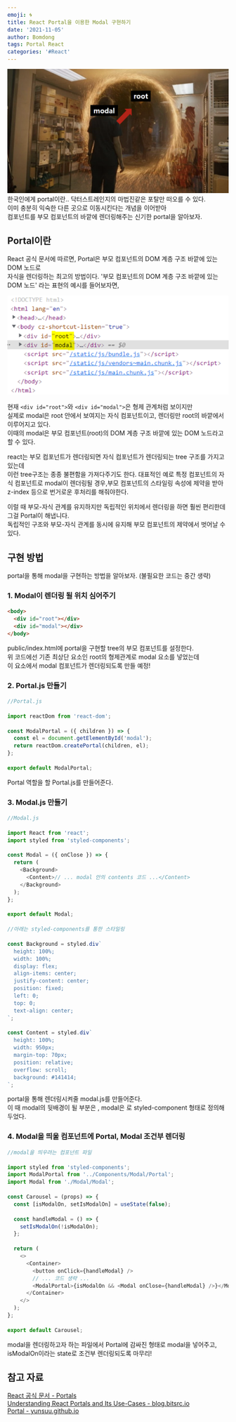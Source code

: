 ```yaml
---
emoji: 🌀
title: React Portal을 이용한 Modal 구현하기
date: '2021-11-05'
author: Bomdong
tags: Portal React
categories: '#React'
---
```


![portal-img_1.png](./portal-img_1.png)
<br/>
한국인에게 portal이란.. 닥터스트레인지의 마법진같은 포탈만 떠오를 수 있다. <br/>
이미 충분히 익숙한 다른 곳으로 이동시킨다는 개념을 이어받아 <br/>
컴포넌트를 부모 컴포넌트의 바깥에 렌더링해주는 신기한 portal을 알아보자.

## Portal이란

React 공식 문서에 따르면, Portal은 부모 컴포넌트의 DOM 계층 구조 바깥에 있는 DOM 노드로<br/>
자식을 렌더링하는 최고의 방법이다. '부모 컴포넌트의 DOM 계층 구조 바깥에 있는 DOM 노드' 라는 표현의 예시를 들어보자면,
<br/>

![portal-img_2.png](./portal-img_2.png)

현재 `<div id="root">`와 `<div id="modal">`은 형제 관계처럼 보이지만 <br/>
실제로 modal은 root 안에서 보여지는 자식 컴포넌트이고, 렌더링만 root의 바깥에서 이루어지고 있다. <br/>
이때의 modal은 부모 컴포넌트(root)의 DOM 계층 구조 바깥에 있는 DOM 노드라고 할 수 있다.

react는 부모 컴포넌트가 렌더링되면 자식 컴포넌트가 렌더링되는 tree 구조를 가지고 있는데 <br/>
이런 tree구조는 종종 불편함을 가져다주기도 한다. 대표적인 예로 특정 컴포넌트의 자식 컴포넌트로 modal이 렌더링될 경우,부모 컴포넌트의 스타일링 속성에 제약을 받아 z-index 등으로 번거로운 후처리를 해줘야한다.

이럴 때 부모-자식 관계를 유지하지만 독립적인 위치에서 렌더링을 하면 훨씬 편리한데 그걸 Portal이 해냅니다. <br/>
독립적인 구조와 부모-자식 관계를 동시에 유지해 부모 컴포넌트의 제약에서 벗어날 수 있다.

## 구현 방법

portal을 통해 modal을 구현하는 방법을 알아보자. (불필요한 코드는 중간 생략)

### 1. Modal이 렌더링 될 위치 심어주기

```html
<body>
  <div id="root"></div>
  <div id="modal"></div>
</body>
```

public/index.html에 portal을 구현할 tree의 부모 컴포넌트를 설정한다. <br/>
위 코드에선 기존 최상단 요소인 root의 형제관계로 modal 요소를 넣었는데 <br/>
이 요소에서 modal 컴포넌트가 렌더링되도록 만들 예정!

### 2. Portal.js 만들기

```javascript
//Portal.js

import reactDom from 'react-dom';

const ModalPortal = ({ children }) => {
  const el = document.getElementById('modal');
  return reactDom.createPortal(children, el);
};

export default ModalPortal;
```

Portal 역할을 할 Portal.js를 만들어준다.

### 3. Modal.js 만들기

```javascript
//Modal.js

import React from 'react';
import styled from 'styled-components';

const Modal = ({ onClose }) => {
  return (
    <Background>
      <Content>// ... modal 안의 contents 코드 ...</Content>
    </Background>
  );
};

export default Modal;

//아래는 styled-components를 통한 스타일링

const Background = styled.div`
  height: 100%;
  width: 100%;
  display: flex;
  align-items: center;
  justify-content: center;
  position: fixed;
  left: 0;
  top: 0;
  text-align: center;
`;

const Content = styled.div`
  height: 100%;
  width: 950px;
  margin-top: 70px;
  position: relative;
  overflow: scroll;
  background: #141414;
`;
```

portal을 통해 렌더링시켜줄 modal.js를 만들어준다. <br/>
이 때 modal의 뒷배경이 될 부분은 <Background>, modal은 <Content>로 styled-component 형태로 정의해두었다.

### 4. Modal을 띄울 컴포넌트에 Portal, Modal 조건부 렌더링

```javascript
//modal을 띄우려는 컴포넌트 파일

import styled from 'styled-components';
import ModalPortal from '../Components/Modal/Portal';
import Modal from './Modal/Modal';

const Carousel = (props) => {
  const [isModalOn, setIsModalOn] = useState(false);

  const handleModal = () => {
    setIsModalOn(!isModalOn);
  };

  return (
    <>
      <Container>
        <button onClick={handleModal} />
        // ... 코드 생략 ...
        <ModalPortal>{isModalOn && <Modal onClose={handleModal} />}</ModalPortal>
      </Container>
    </>
  );
};

export default Carousel;
```

modal을 렌더링하고자 하는 파일에서 Portal에 감싸진 형태로 modal을 넣어주고, <br/>
isModalOn이라는 state로 조건부 렌더링되도록 마무리!

## 참고 자료

<a href="https://ko.reactjs.org/docs/portals.html">React 공식 문서 - Portals</a> <br/>
<a href="https://blog.bitsrc.io/understanding-react-portals-ab79827732c7">Understanding React Portals and Its Use-Cases - blog.bitsrc.io﻿</a> <br/>
<a href="https://yunsuu.github.io/portal/">Portal - yunsuu.github.io</a>

```toc

```
